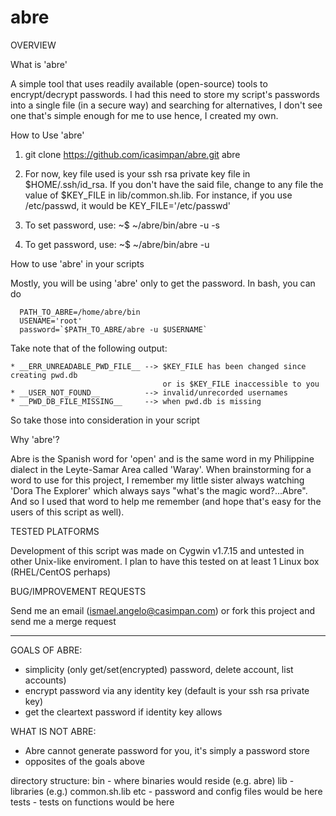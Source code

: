 abre
=======================================

OVERVIEW

What is 'abre'

A simple tool that uses readily available (open-source) tools to encrypt/decrypt passwords.
I had this need to store my script's passwords into a single file (in a secure way) and 
searching for alternatives, I don't see one that's simple enough for me to use hence, I 
created my own.


How to Use 'abre'

 1. git clone https://github.com/icasimpan/abre.git abre
 2. For now, key file used is your ssh rsa private key file in $HOME/.ssh/id_rsa.
    If you don't have the said file, change to any file the value of $KEY_FILE in 
    lib/common.sh.lib. For instance, if you use /etc/passwd, it would be 
         KEY_FILE='/etc/passwd'
 3. To set password, use:
      ~$ ~/abre/bin/abre -u <username> -s
 
 4. To get password, use:
      ~$ ~/abre/bin/abre -u <username>

How to use 'abre' in your scripts

  Mostly, you will be using 'abre' only to get the password. In bash, you can do

      PATH_TO_ABRE=/home/abre/bin
      USENAME='root'
      password=`$PATH_TO_ABRE/abre -u $USERNAME`
  
  Take note that of the following output:

    * __ERR_UNREADABLE_PWD_FILE__ --> $KEY_FILE has been changed since creating pwd.db
                                      or is $KEY_FILE inaccessible to you 
    * __USER_NOT_FOUND__          --> invalid/unrecorded usernames
    * __PWD_DB_FILE_MISSING__     --> when pwd.db is missing

  So take those into consideration in your script
  

Why 'abre'?

Abre is the Spanish word for 'open' and is the same word in my Philippine dialect in the
Leyte-Samar Area called 'Waray'. When brainstorming for a word to use for this project, 
I remember my little sister always watching 'Dora The Explorer' which always says 
"what's the magic word?...Abre". And so I used that word to help me remember (and hope 
that's easy for the users of this script as well).
 

TESTED PLATFORMS

Development of this script was made on Cygwin v1.7.15 and untested in other Unix-like 
enviroment. I plan to have this tested on at least 1 Linux box (RHEL/CentOS perhaps)


BUG/IMPROVEMENT REQUESTS

Send me an email (ismael.angelo@casimpan.com) or fork this project and send me a merge 
request

-------------------------------------------------------

GOALS OF ABRE:
  * simplicity (only get/set(encrypted) password, delete account, list accounts)
  * encrypt password via any identity key (default is your ssh rsa private key)
  * get the cleartext password if identity key allows

WHAT IS NOT ABRE:
  * Abre cannot generate password for you, it's simply a password store
  * opposites of the goals above
    
directory structure:
 bin - where binaries would reside (e.g. abre)
 lib - libraries (e.g.) common.sh.lib
 etc - password and config files would be here
 tests - tests on functions would be here
